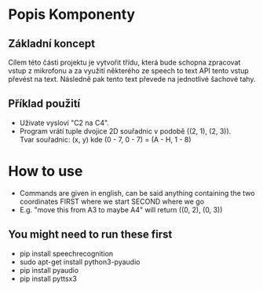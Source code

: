 # Popis Komponenty

## Základní koncept

Cílem této části projektu je vytvořit třídu, která bude schopna zpracovat vstup z mikrofonu a za využití některého ze speech to text API tento vstup převést na text.
Následně pak tento text převede na jednotlivé šachové tahy.

## Příklad použití
* Uživate vysloví "C2 na C4".
* Program vrátí tuple dvojice 2D souřadnic v podobě ((2, 1), (2, 3)).<br/>
Tvar souřadnic: (x, y) kde (0 - 7, 0 - 7) = (A - H, 1 - 8)

# How to use
* Commands are given in english, can be said anything containing the two coordinates FIRST where we start SECOND where we go
* E.g. "move this from A3 to maybe A4" will return ((0, 2), (0, 3))

## You might need to run these first
* pip install speechrecognition
* sudo apt-get install python3-pyaudio
* pip install pyaudio
* pip install pyttsx3
